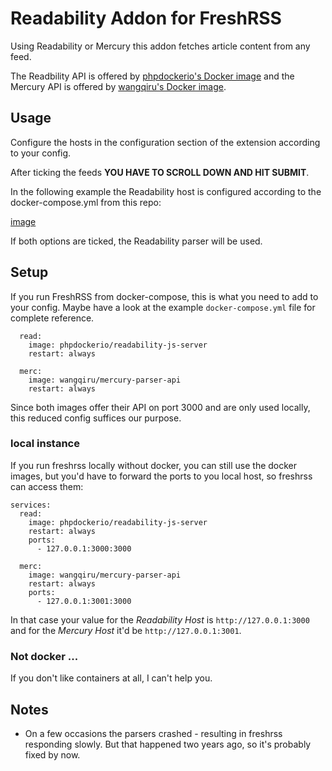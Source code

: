 # Readability Addon for FreshRSS

Using Readability or Mercury this addon fetches article content from any feed. 

The Readbility API is offered by [phpdockerio's Docker image](https://hub.docker.com/r/phpdockerio/readability-js-server) and the Mercury API is offered by [wangqiru's Docker image](https://hub.docker.com/r/wangqiru/mercury-parser-api).

## Usage

Configure the hosts in the configuration section of the extension according to your config. 

After ticking the feeds **YOU HAVE TO SCROLL DOWN AND HIT SUBMIT**.

In the following example the Readability host is configured according to the docker-compose.yml from this repo:

[image](https://store.eris.cc/uploads/4e0d69953ef34df7dc581e7c2fd7c0fb.JPG)

If both options are ticked, the Readability parser will be used.

## Setup 

If you run FreshRSS from docker-compose, this is what you need to add to your config. Maybe have a look at the example `docker-compose.yml` file for complete reference.

```
  read:
    image: phpdockerio/readability-js-server
    restart: always

  merc:
    image: wangqiru/mercury-parser-api
    restart: always
```

Since both images offer their API on port 3000 and are only used locally, this reduced config suffices our purpose.

### local instance

If you run freshrss locally without docker, you can still use the docker images, but you'd have to forward the ports to you local host, so freshrss can access them:

```
services:
  read:
    image: phpdockerio/readability-js-server
    restart: always
    ports:
      - 127.0.0.1:3000:3000

  merc:
    image: wangqiru/mercury-parser-api
    restart: always
    ports:
      - 127.0.0.1:3001:3000
```

In that case your value for the *Readability Host* is `http://127.0.0.1:3000` and for the *Mercury Host* it'd be `http://127.0.0.1:3001`.

### Not docker ...

If you don't like containers at all, I can't help you. 

## Notes

 * On a few occasions the parsers crashed - resulting in freshrss responding slowly. But that happened two years ago, so it's probably fixed by now.
 




